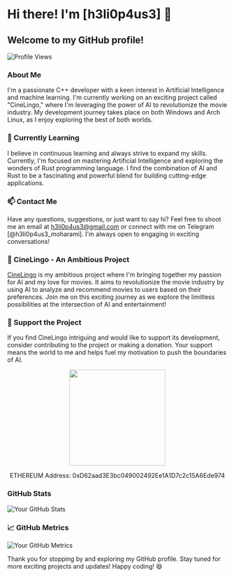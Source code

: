 # Hi there! I'm [h3li0p4us3] 👋

## Welcome to my GitHub profile!

![Profile Views](https://komarev.com/ghpvc/?username=h3li0p4us3&color=brightgreen)

### About Me

I'm a passionate C++ developer with a keen interest in Artificial Intelligence and machine learning. I'm currently working on an exciting project called "CineLingo," where I'm leveraging the power of AI to revolutionize the movie industry. My development journey takes place on both Windows and Arch Linux, as I enjoy exploring the best of both worlds.

### 🌱 Currently Learning

I believe in continuous learning and always strive to expand my skills. Currently, I'm focused on mastering Artificial Intelligence and exploring the wonders of Rust programming language. I find the combination of AI and Rust to be a fascinating and powerful blend for building cutting-edge applications.

### 📫 Contact Me

Have any questions, suggestions, or just want to say hi? Feel free to shoot me an email at h3li0p4us3@gmail.com or connect with me on Telegram [@h3li0p4us3_moharami]. I'm always open to engaging in exciting conversations!

### 🚀 CineLingo - An Ambitious Project

[CineLingo](https://github.com/SauToriN/CineLingo) is my ambitious project where I'm bringing together my passion for AI and my love for movies. It aims to revolutionize the movie industry by using AI to analyze and recommend movies to users based on their preferences. Join me on this exciting journey as we explore the limitless possibilities at the intersection of AI and entertainment!

### 💖 Support the Project

If you find CineLingo intriguing and would like to support its development, consider contributing to the project or making a donation. Your support means the world to me and helps fuel my motivation to push the boundaries of AI.

<p align="center">
  <a href="https://www.coffeebede.com/h3li0p4us3">
    <img src="https://coffeebede.ir/DashboardTemplateV2/app-assets/images/banner/default-yellow.svg" width="220"/>
  </a>
</p>

<p align="center">
  ETHEREUM Address: 0xD62aad3E3bc049002492Ee1A1D7c2c15A6Ede974
</p>

### GitHub Stats

![Your GitHub Stats](https://github-readme-stats.vercel.app/api?username=h3li0p4us3&show_icons=true&count_private=true&hide=prs,issues&theme=radical)

### 📈 GitHub Metrics

![Your GitHub Metrics](https://metrics.lecoq.io/h3li0p4us3)

Thank you for stopping by and exploring my GitHub profile. Stay tuned for more exciting projects and updates! Happy coding! 😄

